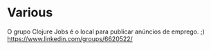 # Various

O grupo Clojure Jobs é o local para publicar anúncios de emprego. ;)
https://www.linkedin.com/groups/6620522/




